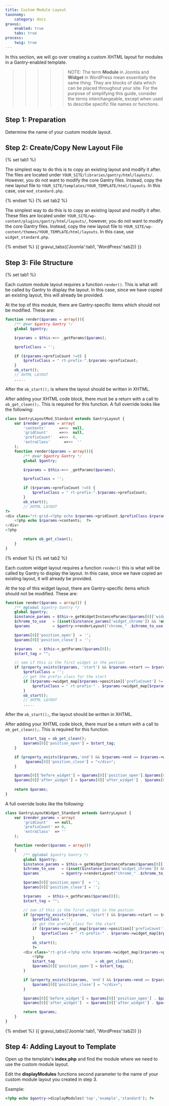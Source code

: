 ```yaml
---
title: Custom Module Layout
taxonomy:
    category: docs
gravui:
    enabled: true
    tabs: true
process:
    twig: true
---
```


In this section, we will go over creating a custom XHTML layout for modules in a Gantry-enabled template.

>>>>> NOTE: The term **Module** in Joomla and **Widget** in WordPress mean essentially the same thing. They are blocks of data which can be placed throughout your site. For the purpose of simplifying this guide, consider the terms interchangeable, except when used to describe specific file names or functions.

Step 1: Preparation
-------------------

Determine the name of your custom module layout.


Step 2: Create/Copy New Layout File
-----------------------------------

{% set tab1 %}

The simplest way to do this is to copy an existing layout and modify it after. The files are located under `YOUR_SITE/libraries/gantry/html/layouts/`. However, you do not want to modify the core Gantry files. Instead, copy the new layout file to `YOUR_SITE/templates/YOUR_TEMPLATE/html/layouts`. In this case, use `mod_standard.php`.

{% endset %}
{% set tab2 %}

The simplest way to do this is to copy an existing layout and modify it after. These files are located under `YOUR_SITE/wp-content/plugins/gantry/html/layouts/`, however, you do not want to modify the core Gantry files. Instead, copy the new layout file to `YOUR_SITE/wp-content/themes/YOUR_TEMPLATE/html/layouts`. In this case, use `widget_standard.php`.

{% endset %}
{{ gravui_tabs({'Joomla':tab1, 'WordPress':tab2}) }}

Step 3: File Structure
----------------------

{% set tab1 %}

Each custom module layout requires a function `render()`. This is what will be called by Gantry to display the layout. In this case, since we have copied an existing layout, this will already be provided.

At the top of this module, there are Gantry-specific items which should not be modified. These are:

```php
function render($params = array()){
    /** @var $gantry Gantry */
    global $gantry;

    $rparams = $this->>> _getParams($params);

    $prefixClass = '';

    if ($rparams->prefixCount !=0) {
        $prefixClass = " rt-prefix-".$rparams->prefixCount;
    }
    ob_start();
    // XHTML LAYOUT
    .....
```

After the `ob_start();` is where the layout should be written in XHTML.

After adding your XHTML code block, there must be a return with a call to `ob_get_clean();`. This is required for this function. A full override looks like the following:

```php
class GantryLayoutMod_Standard extends GantryLayout {
    var $render_params = array(
        'contents'      =>>>  null,
        'gridCount'     =>>>  null,
        'prefixCount'   =>>>  0,
        'extraClass'      =>>>  ''
    );
    function render($params = array()){
        /** @var $gantry Gantry */
        global $gantry;

        $rparams = $this->>> _getParams($params);

        $prefixClass = '';

        if ($rparams->prefixCount !=0) {
            $prefixClass = " rt-prefix-".$rparams->prefixCount;
        }
        ob_start();
        // XHTML LAYOUT
?>
<div class="rt-grid-<?php echo $rparams->gridCount.$prefixClass.$rparams->extraClass; ?>">
    <?php echo $rparams->contents;  ?>
</div>
<?php

        return ob_get_clean();
    }
}
```

{% endset %}
{% set tab2 %}

Each custom widget layout requires a function `render()` this is what will be called by Gantry to display the layout. In this case, since we have copied an existing layout, it will already be provided.

At the top of this widget layout, there are Gantry-specific items which should not be modified. These are:

```php
function render($params = array()) {
    /** @global $gantry Gantry */
    global $gantry;
    $instance_params = $this->_getWidgetInstanceParams($params[0]['widget_id']);
    $chrome_to_use   = (isset($instance_params['widget_chrome']) && !empty($instance_params['widget_chrome'])) ? $instance_params['widget_chrome'] : $params[0]['chrome'];
    $params          = $gantry->renderLayout("chrome_" .$chrome_to_use, $params);

    $params[0]['position_open']  = '';
    $params[0]['position_close'] = '';

    $rparams   = $this->_getParams($params[0]);
    $start_tag = "";

    // see if this is the first widget in the postion
    if (property_exists($rparams, 'start') && $rparams->start == $rparams->widget_id) {
        $prefixClass = '';
        // get the prefix class for the start
        if ($rparams->widget_map[$rparams->position]['prefixCount'] != 0) {
            $prefixClass = " rt-prefix-" . $rparams->widget_map[$rparams->position]['prefixCount'];
        }
        ob_start();
        // XHTML LAYOUT
        .....
```

After the `ob_start();`, the layout should be written in XHTML.

After adding your XHTML code block, there must be a return with a call to `ob_get_clean();`. This is required for this function.

```php
        $start_tag = ob_get_clean();
        $params[0]['position_open'] = $start_tag;
    }

    if (property_exists($rparams,'end') && $rparams->end == $rparams->widget_id) {
         $params[0]['position_close'] = "</div>";
    }

    $params[0]['before_widget'] = $params[0]['position_open'].$params[0]['before_widget'] ;
    $params[0]['after_widget'] = $params[0]['after_widget'] . $params[0]['position_close'];
    
    return $params;
}
```

A full override looks like the following:

```php
class GantryLayoutWidget_Standard extends GantryLayout {
    var $render_params = array(
        'gridCount'   => null,
        'prefixCount' => 0,
        'extraClass'  => ''
    );

    function render($params = array())
    {
        /** @global $gantry Gantry */
        global $gantry;
        $instance_params = $this->_getWidgetInstanceParams($params[0]['widget_id']);
        $chrome_to_use   = (isset($instance_params['widget_chrome']) && !empty($instance_params['widget_chrome'])) ? $instance_params['widget_chrome'] : $params[0]['chrome'];
        $params          = $gantry->renderLayout("chrome_" .$chrome_to_use, $params);

        $params[0]['position_open']  = '';
        $params[0]['position_close'] = '';

        $rparams   = $this->_getParams($params[0]);
        $start_tag = "";

        // see if this is the first widget in the postion
        if (property_exists($rparams, 'start') && $rparams->start == $rparams->widget_id) {
            $prefixClass = '';
            // get the prefix class for the start
            if ($rparams->widget_map[$rparams->position]['prefixCount'] != 0) {
                $prefixClass = " rt-prefix-" . $rparams->widget_map[$rparams->position]['prefixCount'];
            }
            ob_start();
            ?>
        <div class="rt-grid-<?php echo $rparams->widget_map[$rparams->position]['paramsSchema'] . $prefixClass . $rparams->widget_map[$rparams->position]['extraClass']; ?>">
            <?php
            $start_tag                  = ob_get_clean();
            $params[0]['position_open'] = $start_tag;
        }

        if (property_exists($rparams, 'end') && $rparams->end == $rparams->widget_id) {
            $params[0]['position_close'] = "</div>";
        }

        $params[0]['before_widget'] = $params[0]['position_open'] . $params[0]['before_widget'];
        $params[0]['after_widget']  = $params[0]['after_widget'] . $params[0]['position_close'];

        return $params;
    }
}
```

{% endset %}
{{ gravui_tabs({'Joomla':tab1, 'WordPress':tab2}) }}

Step 4: Adding Layout to Template
---------------------------------
Open up the template's **index.php** and find the module where we need to use the custom module layout.

Edit the **displayModules** functions second parameter to the name of your custom module layout you created in step 3. 

Example:

```php
<?php echo $gantry->displayModules('top','example','standard'); ?>
```
